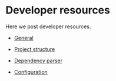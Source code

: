 # Developer resources

Here we post developer resources.

- [General](./general)

- [Project structure](file-structure)

- [Dependency parser](./dependency_parser)

- [Configuration](./configuration)
